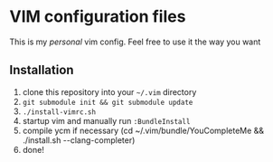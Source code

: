 # VIM configuration files

This is my *personal* vim config. Feel free to use it the way you want

## Installation

1. clone this repository into your `~/.vim` directory
2. `git submodule init && git submodule update`
3. `./install-vimrc.sh`
4. startup vim and manually run `:BundleInstall`
5. compile ycm if necessary (cd ~/.vim/bundle/YouCompleteMe && ./install.sh --clang-completer)
6. done!
